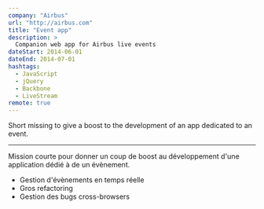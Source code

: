 ```yaml
---
company: "Airbus"
url: "http://airbus.com"
title: "Event app"
description: >
  Companion web app for Airbus live events
dateStart: 2014-06-01
dateEnd: 2014-07-01
hashtags:
  - JavaScript
  - jQuery
  - Backbone
  - LiveStream
remote: true
---
```


Short missing to give a boost to the development of an app dedicated to an
event.

---

Mission courte pour donner un coup de boost au développement d'une application
dédié à de un évènement.

- Gestion d'évènements en temps réelle
- Gros refactoring
- Gestion des bugs cross-browsers
